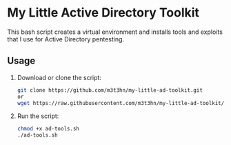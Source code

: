 # My Little Active Directory Toolkit

This bash script creates a virtual environment and installs tools and exploits that I use for Active Directory pentesting.

## Usage

1. Download or clone the script:
    ```bash
    git clone https://github.com/m3t3hn/my-little-ad-toolkit.git
    or
    wget https://raw.githubusercontent.com/m3t3hn/my-little-ad-toolkit/main/ad-toolkit.sh
    ```

2. Run the script:
    ```bash
    chmod +x ad-tools.sh
    ./ad-tools.sh
    ```
